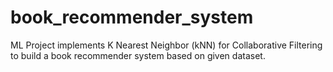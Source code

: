 # book_recommender_system
ML Project implements K Nearest Neighbor (kNN) for Collaborative Filtering to build a book recommender system based on given dataset.
